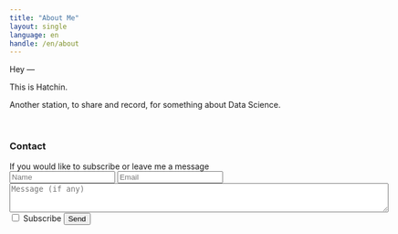 ```yaml
---
title: "About Me"
layout: single
language: en
handle: /en/about
---
```


Hey — 

This is Hatchin. 

Another station, to share and record, for something about Data Science. 


<html>
<br>
  <h3>Contact</h3><a class ="Contact" id="Contact"></a>
  If you would like to subscribe or leave me a message
  <form id="second" method="post" action="https://briskforms.com/go/6326a6cc0d3a86c7aaf91d2fa55606b0">
        <input type="text" placeholder="Name" name="name" >
        <input type="email" placeholder="Email" name="_replyto" required >
        <textarea form ="second" name="message" rows = "3" cols = "80" placeholder="Message (if any)"></textarea>
        <input type="checkbox" name="Subscribe" value="Add me"> Subscribe
        <label for="Subscribe">
        </label>
        <input type="submit" value="Send">
    </form>

</html>
